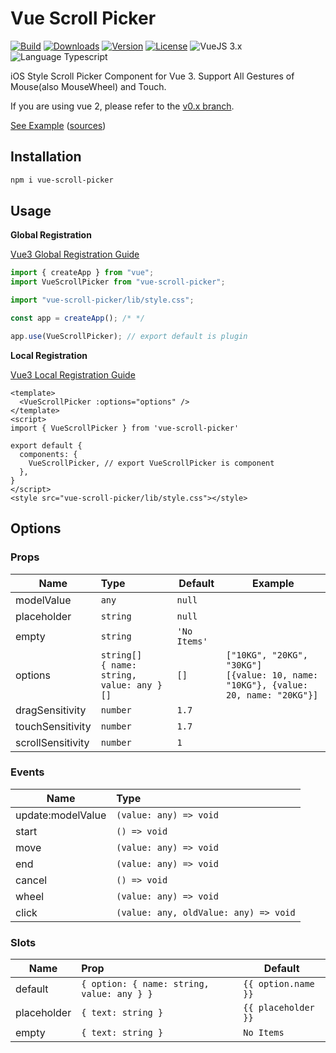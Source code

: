 # Vue Scroll Picker

<p>
  <a href="https://github.com/wan2land/vue-scroll-picker/actions/workflows/ci.yml"><img alt="Build" src="https://img.shields.io/github/actions/workflow/status/wan2land/vue-scroll-picker/ci.yml?branch=main&logo=github&style=flat-square" /></a>
  <a href="https://npmcharts.com/compare/vue-scroll-picker?minimal=true"><img alt="Downloads" src="https://img.shields.io/npm/dm/vue-scroll-picker.svg?style=flat-square" /></a>
  <a href="https://www.npmjs.com/package/vue-scroll-picker"><img alt="Version" src="https://img.shields.io/npm/v/vue-scroll-picker.svg?style=flat-square" /></a>
  <a href="https://www.npmjs.com/package/vue-scroll-picker"><img alt="License" src="https://img.shields.io/npm/l/vue-scroll-picker.svg?style=flat-square" /></a>
  <img alt="VueJS 3.x" src="https://img.shields.io/badge/vue.js-3.x-brightgreen.svg?style=flat-square" />
  <img alt="Language Typescript" src="https://img.shields.io/badge/language-Typescript-007acc.svg?style=flat-square" />
</p>

iOS Style Scroll Picker Component for Vue 3. Support All Gestures of Mouse(also
MouseWheel) and Touch.

If you are using vue 2, please refer to the
[v0.x branch](https://github.com/wan2land/vue-scroll-picker/tree/0.x-vue2).

[See Example](http://vue-scroll-picker.dist.be) ([sources](./example))

## Installation

```bash
npm i vue-scroll-picker
```

## Usage

**Global Registration**

[Vue3 Global Registration Guide](https://v3.vuejs.org/guide/component-registration.html#global-registration)

```js
import { createApp } from "vue";
import VueScrollPicker from "vue-scroll-picker";

import "vue-scroll-picker/lib/style.css";

const app = createApp(); /* */

app.use(VueScrollPicker); // export default is plugin
```

**Local Registration**

[Vue3 Local Registration Guide](https://v3.vuejs.org/guide/component-registration.html#local-registration)

```vue
<template>
  <VueScrollPicker :options="options" />
</template>
<script>
import { VueScrollPicker } from 'vue-scroll-picker'

export default {
  components: {
    VueScrollPicker, // export VueScrollPicker is component
  },
}
</script>
<style src="vue-scroll-picker/lib/style.css"></style>
```

## Options

### Props

| Name              | Type                                              | Default      | Example                                                                                   |
| ----------------- | :------------------------------------------------ | ------------ | ----------------------------------------------------------------------------------------- |
| modelValue        | `any`                                             | `null`       |                                                                                           |
| placeholder       | `string`                                          | `null`       |                                                                                           |
| empty             | `string`                                          | `'No Items'` |                                                                                           |
| options           | `string[]`<br /> `{ name: string, value: any }[]` | `[]`         | `["10KG", "20KG", "30KG"]`<br /> `[{value: 10, name: "10KG"}, {value: 20, name: "20KG"}]` |
| dragSensitivity   | `number`                                          | `1.7`        |                                                                                           |
| touchSensitivity  | `number`                                          | `1.7`        |                                                                                           |
| scrollSensitivity | `number`                                          | `1`          |                                                                                           |

### Events

| Name              | Type                                  |
| ----------------- | :------------------------------------ |
| update:modelValue | `(value: any) => void`                |
| start             | `() => void`                          |
| move              | `(value: any) => void`                |
| end               | `(value: any) => void`                |
| cancel            | `() => void`                          |
| wheel             | `(value: any) => void`                |
| click             | `(value: any, oldValue: any) => void` |

### Slots

| Name        | Prop                                       | Default             |
| ----------- | :----------------------------------------- | ------------------- |
| default     | `{ option: { name: string, value: any } }` | `{{ option.name }}` |
| placeholder | `{ text: string }`                         | `{{ placeholder }}` |
| empty       | `{ text: string }`                         | `No Items`          |
